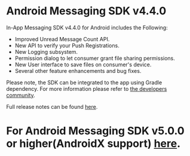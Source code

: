 # Android Messaging SDK v4.4.0

In-App Messaging SDK v4.4.0 for Android includes the Following:
* Improved Unread Message Count API.
* New API to verify your Push Registrations.
* New Logging subsystem.
* Permission dialog to let consumer grant file sharing permissions.
* New User interface to save files on consumer's device.
* Several other feature enhancements and bug fixes.

Please note, the SDK can be integrated to the app using Gradle dependency. For more information please refer to [the developers community](https://developers.liveperson.com/android-quickstart.html).

Full release notes can be found [here](https://developers.liveperson.com/mobile-app-messaging-sdk-for-android-all-release-notes.html).

# For Android Messaging SDK v5.0.0 or higher(AndroidX support) [here](https://github.com/LP-Messaging/Android-Messaging-SDK/tree/androidX_master).
